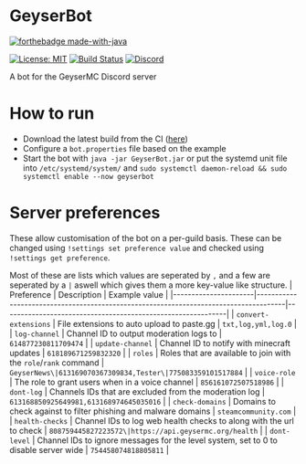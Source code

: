 # GeyserBot
[![forthebadge made-with-java](https://forthebadge.com/images/badges/made-with-java.svg)](https://java.com/)

[![License: MIT](https://img.shields.io/badge/license-MIT-blue.svg)](LICENSE)
[![Build Status](https://ci.opencollab.dev/job/GeyserMC/job/GeyserDiscordBot/job/master/badge/icon)](https://ci.opencollab.dev/job/GeyserMC/job/GeyserDiscordBot/job/master/)
[![Discord](https://img.shields.io/discord/613163671870242838.svg?color=%237289da&label=discord)](http://discord.geysermc.org/)

A bot for the GeyserMC Discord server

# How to run
- Download the latest build from the CI ([here](https://ci.opencollab.dev/job/GeyserMC/job/GeyserDiscordBot/job/master/lastSuccessfulBuild/artifact/target/GeyserBot.jar))
- Configure a `bot.properties` file based on the example
- Start the bot with `java -jar GeyserBot.jar` or put the systemd unit file into `/etc/systemd/system/` and `sudo systemctl daemon-reload && sudo systemctl enable --now geyserbot`

# Server preferences
These allow customisation of the bot on a per-guild basis. These can be changed using `!settings set preference value` and checked using `!settings get preference`.

Most of these are lists which values are seperated by `,` and a few are seperated by a `|` aswell which gives them a more key-value like structure.
| Preference           | Description                                                                          | Example value                                               |
|----------------------|--------------------------------------------------------------------------------------|-------------------------------------------------------------|
| `convert-extensions` | File extensions to auto upload to paste.gg                                           | `txt,log,yml,log.0`                                         |
| `log-channel`        | Channel ID to output moderation logs to                                              | `614877230811709474`                                        |
| `update-channel`     | Channel ID to notify with minecraft updates                                          | `618189671259832320`                                        |
| `roles`              | Roles that are available to join with the `role`/`rank` command                      | `GeyserNews\|613169070367309834,Tester\|775083359101517884` |
| `voice-role`         | The role to grant users when in a voice channel                                      | `856161072507518986`                                        |
| `dont-log`           | Channels IDs that are excluded from the moderation log                               | `613168850925649981,613168974645035016`                     |
| `check-domains`      | Domains to check against to filter phishing and malware domains                      | `steamcommunity.com`                                        |
| `health-checks`      | Channel IDs to log web health checks to along with the url to check                  | `808759445827223572\|https://api.geysermc.org/health`       |
| `dont-level`         | Channel IDs to ignore messages for the level system, set to 0 to disable server wide | `754458074818805811`                                        |

